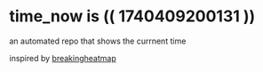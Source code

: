 # time_now is (( 1740409200131 ))

an automated repo that shows the currnent time

inspired by [breakingheatmap](https://github.com/breakingheatmap/breakingheatmap)
